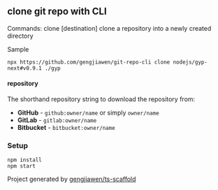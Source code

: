 ## clone git repo with CLI

Commands:
  clone <source> [destination]  clone a repository into a newly created directory

Sample

```
npx https://github.com/gengjiawen/git-repo-cli clone nodejs/gyp-next#v0.9.1 ./gyp
```

#### repository
The shorthand repository string to download the repository from:

- **GitHub** - `github:owner/name` or simply `owner/name`
- **GitLab** - `gitlab:owner/name`
- **Bitbucket** - `bitbucket:owner/name`


### Setup

```
npm install
npm start
```

Project generated by [gengjiawen/ts-scaffold](https://github.com/gengjiawen/ts-scaffold)